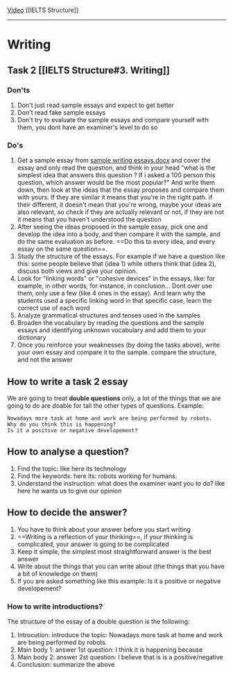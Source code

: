 [Video](https://www.youtube.com/watch?v=xGtKdsVxV8A&t=1111s)
[[IELTS Structure]]

---
# Writing  
## Task 2 [[IELTS Structure#3. **Writing**]]
### Don'ts  
1. Don't just read sample essays and expect to get better  
2. Don't read fake sample essays  
3. Don't try to evaluate the sample essays and compare yourself with them, you dont have an examiner's level to do so  
### Do's  
1. Get a sample essay from [sample writing essays.docx](E:\ELT\IELTS\sample-writing-essays.docx)  and cover the essay and only read the question, and think in your head "what is the simplest idea that answers this question ? If i asked a 100 person this question, which answer would be the most popular?" And write them down, then look at the ideas that the essay proposes and compare them with yours. If they are similar it means that you're in the right path. if their different, it doesn't mean that you're wrong, maybe your ideas are also relevant, so check if they are actually relevant or not, if they are not it means that you haven't understood the question  
2. After seeing the ideas proposed in the sample essay, pick one and develop the idea into a body, and then compare it with the sample, and do the same evaluation as before. ==Do this to every idea, and every essay on the same question==.  
3. Study the structure of the essays. For example if we have a question like this: some people believe that (idea 1) while others think that (idea 2), discuss both views and give your opinion. 
4. Look for "linking words" or "cohesive devices" in the essays, like: for example, in other words, for instance, in conclusion... Dont over use them, only use a few (like 4 ones in the essay). And learn why the students used a specific linking word in that specific case, learn the correct use of each word
5. Analyze grammatical structures and tenses used in the samples
6. Broaden the vocabulary by reading the questions and the sample essays and identifying unknown vocabulary and add them to your dictionary
7. Once you reinforce your weaknesses (by doing the tasks above), write your own essay and compare it to the sample. compare the structure,  and not the answer  

## How to write a task 2 essay
We are going to treat **double questions** only, a lot of the things that we are going to do are doable for tall the other types of questions.
Example: 

	Nowadays more task at home and work are being performed by robots.
	Why do you think this is happening?
	Is it a positive or negative developement?

## How to analyse a question?
1. Find the topic: like here its technology
2. Find the keywords: here its: robots working for humans.
3. Understand the instruction: what does the examiner want you to do? like here he wants us to give our opinion
## How to decide the answer?
1. You have to think about your answer before you start writing 
2. ==Writing is a reflection of your thinking==, if your thinking is complicated, your answer is going to be complicated
3. Keep it simple, the simplest most straightforward answer is the best answer 
4. Write about the things that you can write about (the things that you have a bit of knowledge on them)
5. If you are asked something like this example: Is it a positive or negative developement?

### How to write introductions?
The structure of the essay of a double question is the following:
1. Introcution: introduce the topic: Nowadays more task at home and work are being performed by robots.
2. Main body 1: answer 1st question: I think it is happening because
3. Main body 2: answer 2st question: I believe that is is a positive/negative
4. Conclusion: summarize the above

